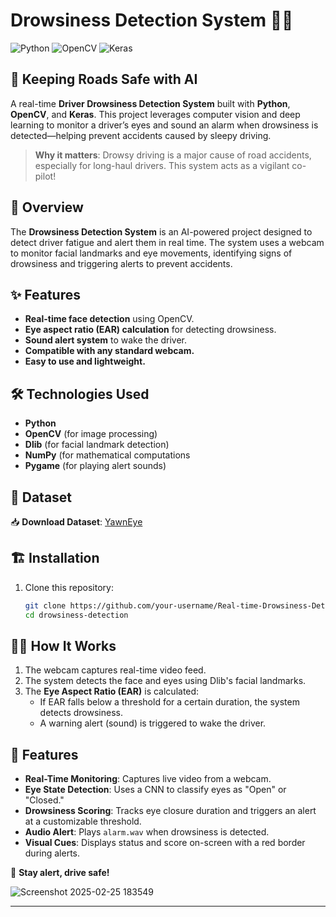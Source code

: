 # Drowsiness Detection System 🚗💤
![Python](https://img.shields.io/badge/Python-3.6%2B-blue.svg) ![OpenCV](https://img.shields.io/badge/OpenCV-4.x-orange.svg) ![Keras](https://img.shields.io/badge/Keras-2.x-red.svg)

## 🚗 Keeping Roads Safe with AI  
A real-time **Driver Drowsiness Detection System** built with **Python**, **OpenCV**, and **Keras**. This project leverages computer vision and deep learning to monitor a driver’s eyes and sound an alarm when drowsiness is detected—helping prevent accidents caused by sleepy driving.  

> **Why it matters**: Drowsy driving is a major cause of road accidents, especially for long-haul drivers. This system acts as a vigilant co-pilot!

## 📌 Overview
The **Drowsiness Detection System** is an AI-powered project designed to detect driver fatigue and alert them in real time. The system uses a webcam to monitor facial landmarks and eye movements, identifying signs of drowsiness and triggering alerts to prevent accidents.

## ✨ Features 
- **Real-time face detection** using OpenCV.
- **Eye aspect ratio (EAR) calculation** for detecting drowsiness.
- **Sound alert system** to wake the driver.
- **Compatible with any standard webcam.**
- **Easy to use and lightweight.**

## 🛠️ Technologies Used 
- **Python**
- **OpenCV** (for image processing)
- **Dlib** (for facial landmark detection)
- **NumPy** (for mathematical computations
- **Pygame** (for playing alert sounds)

## 📂 Dataset
📥 **Download Dataset**: [YawnEye](https://www.kaggle.com/datasets/serenaraju/yawn-eye-dataset-new)


## 🏗️ Installation 
1. Clone this repository:
   ```bash
   git clone https://github.com/your-username/Real-time-Drowsiness-Detection-using-ML.git
   cd drowsiness-detection

## 🧑‍💻 How It Works 
1. The webcam captures real-time video feed.
2. The system detects the face and eyes using Dlib's facial landmarks.
3. The **Eye Aspect Ratio (EAR)** is calculated:
   - If EAR falls below a threshold for a certain duration, the system detects drowsiness.
   - A warning alert (sound) is triggered to wake the driver.

## 🎯 Features  
- **Real-Time Monitoring**: Captures live video from a webcam.  
- **Eye State Detection**: Uses a CNN to classify eyes as "Open" or "Closed."  
- **Drowsiness Scoring**: Tracks eye closure duration and triggers an alert at a customizable threshold.  
- **Audio Alert**: Plays `alarm.wav` when drowsiness is detected.  
- **Visual Cues**: Displays status and score on-screen with a red border during alerts.



🚀   **Stay alert, drive safe!**

![Screenshot 2025-02-25 183549](https://github.com/user-attachments/assets/ab290112-8253-42a3-8b1a-2f9cfc07d96e)


---



 


